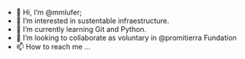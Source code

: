 - 👋 Hi, I’m @mmlufer;
- 👀 I’m interested in sustentable infraestructure.
- 🌱 I’m currently learning Git and Python.
- 💞️ I’m looking to collaborate as voluntary in @promitierra Fundation
- 📫 How to reach me ...

<!---
mmlufer/mmlufer is a ✨ special ✨ repository because its `README.md` (this file) appears on your GitHub profile.
You can click the Preview link to take a look at your changes.
--->
